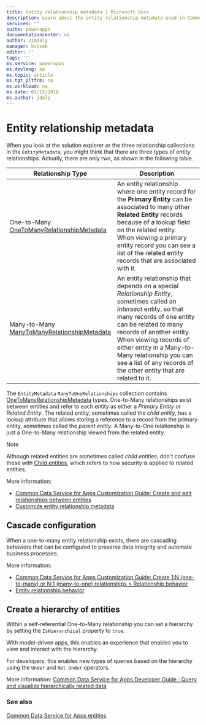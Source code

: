 ```yaml
---
title: Entity relationship metadata | Microsoft Docs
description: Learn about the entity relationship metadata used in Common Data Service for Apps.
services: ''
suite: powerapps
documentationcenter: na
author: JimDaly
manager: kvivek
editor: ''
tags: ''
ms.service: powerapps
ms.devlang: na
ms.topic: article
ms.tgt_pltfrm: na
ms.workload: na
ms.date: 03/12/2018
ms.author: jdaly
---
```

<!-- This topic was not migrated it was written for PowerApps -->
# Entity relationship metadata

When you look at the solution explorer or the three relationship collections in the `EntityMetadata`, you might think that there are three types of entity relationships. Actually, there are only two, as shown in the following table.

|Relationship Type|Description|
|--|--|
|One-to-Many<br />[OneToManyRelationshipMetadata](/dotnet/api/microsoft.xrm.sdk.metadata.onetomanyrelationshipmetadata)|An entity relationship where one entity record for the **Primary Entity** can be associated to many other **Related Entity** records because of a lookup field on the related entity.<br />When viewing a primary entity record you can see a list of the related entity records that are associated with it.|
|Many-to-Many<br />[ManyToManyRelationshipMetadata](/dotnet/api/microsoft.xrm.sdk.metadata.manytomanyrelationshipmetadata)|An entity relationship that depends on a special *Relationship Entity*, sometimes called an *Intersect* entity, so that many records of one entity can be related to many records of another entity.<br />When viewing records of either entity in a Many-to-Many relationship you can see a list of any records of the other entity that are related to it.|

The `EntityMetadata` `ManyToOneRelationships` collection contains [OneToManyRelationshipMetadata](/dotnet/api/microsoft.xrm.sdk.metadata.onetomanyrelationshipmetadata) types. One-to-Many relationships exist between entities and refer to each entity as either a *Primary Entity* or *Related Entity*. The related entity, sometimes called the *child entity*, has a lookup attribute that allows storing a reference to a record from the primary entity, sometimes called the *parent entity*. A Many-to-One relationship is just a One-to-Many relationship viewed from the related entity.

> [!NOTE]
> Although related entities are sometimes called *child entities*, don't confuse these with [Child entities](entity-metadata.md#child-entities), which refers to how security is applied to related entities.

More information:
- [Common Data Service for Apps Customization Guide: Create and edit relationships between entities](/dynamics365/customer-engagement/customize/create-edit-entity-relationships)
- [Customize entity relationship metadata](/dynamics365/customer-engagement/developer/customize-entity-relationship-metadata)

## Cascade configuration

When a one-to-many entity relationship exists, there are cascading behaviors that can be configured to preserve data integrity and automate business processes.

More information:

- [Common Data Service for Apps Customization Guide: Create 1:N (one-to-many) or N:1 (many-to-one) relationships > Relationship behavior](/dynamics365/customer-engagement/customize/create-and-edit-1n-relationships#relationship-behavior)
- [Entity relationship behavior](/dynamics365/customer-engagement/developer/entity-relationship-behavior)


## Create a hierarchy of entities

Within a self-referential One-to-Many relationship you can set a hierarchy by setting the `IsHierarchical` property to `true`.

With model-driven apps, this enables an experience that enables you to view and interact with the hierarchy. 

For developers, this enables new types of queries based on the hierarchy using the `Under` and `Not Under` operators.

More information: [Common Data Service for Apps Developer Guide : Query and visualize hierarchically related data](/dynamics365/customer-engagement/customize/query-visualize-hierarchical-data)

### See also

[Common Data Service for Apps entities](entities.md)